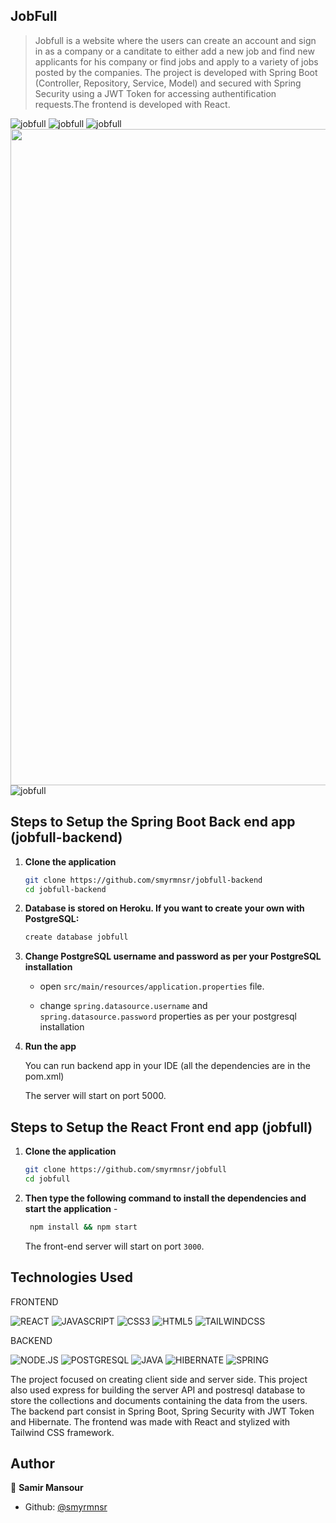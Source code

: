 
## JobFull 

> Jobfull is a website where the users can create an account and sign in as a company or a canditate to either add a new job and find new applicants for his company or find jobs and apply to a variety of jobs posted by the companies. The project is developed with Spring Boot (Controller, Repository, Service, Model) and secured with Spring Security using a JWT Token for accessing authentification requests.The frontend is developed with React. 

![jobfull](https://github.com/smyrmnsr/jobfull-backend/blob/master/jobfull.png)
![jobfull](https://github.com/smyrmnsr/jobfull-backend/blob/master/jobfull-desktop-3.png)
![jobfull](https://github.com/smyrmnsr/jobfull-backend/blob/master/jobfull-desktop-2.png)
<img src="https://github.com/smyrmnsr/JobFull/blob/applicants-page/jobfull.gif" width="800" height="1050">
![jobfull](https://github.com/smyrmnsr/JobFull/blob/applicants-page/jobfull.gif)

## Steps to Setup the Spring Boot Back end app (jobfull-backend)

1. **Clone the application**

   ```bash
   git clone https://github.com/smyrmnsr/jobfull-backend
   cd jobfull-backend
   ```
   
2. **Database is stored on Heroku. If you want to create your own with PostgreSQL:**

   ```bash
   create database jobfull
   ```
   
3. **Change PostgreSQL username and password as per your PostgreSQL installation**

   - open `src/main/resources/application.properties` file.

   - change `spring.datasource.username` and `spring.datasource.password` properties as per your postgresql installation

4. **Run the app**

   You can run backend app in your IDE (all the dependencies are in the pom.xml) 

   The server will start on port 5000.
   
   
## Steps to Setup the React Front end app (jobfull)

1. **Clone the application**

   ```bash
   git clone https://github.com/smyrmnsr/jobfull
   cd jobfull
   ```

2. **Then type the following command to install the dependencies and start the application** - 
   
   ```bash
    npm install && npm start
   ```
   
   The front-end server will start on port `3000`.


## Technologies Used

FRONTEND

![REACT](https://img.shields.io/badge/REACT-black?style=flat&logo=react&logoColor=cyan)
![JAVASCRIPT](https://img.shields.io/badge/-JAVASCRIPT-black?style=flat&logo=javascript)
![CSS3](https://img.shields.io/badge/-CSS3-black?style=flat&logo=css3)
![HTML5](https://img.shields.io/badge/-HTML5-black?style=flat&logo=html5&logoColor=red)
![TAILWINDCSS](https://img.shields.io/badge/TAILWIND_CSS-black?style=flat&logo=tailwind-css&logoColor=cyan)

BACKEND

![NODE.JS](https://img.shields.io/badge/NODE.JS-black?style=flat&logo=node-dot-js&logoColor=green)
![POSTGRESQL](https://img.shields.io/badge/POSTGRESQL-black?style=flat&logo=postgresql&logoColor=blue)
![JAVA](https://img.shields.io/badge/JAVA-black?style=flat&logo=java&logoColor=orange)
![HIBERNATE](https://img.shields.io/badge/HIBERNATE-black?style=flat&logo=Symfony&logoColor=brown)
![SPRING](https://img.shields.io/badge/SPRING-black?style=flat&logo=Symfony&logoColor=green)

The project focused on creating client side and server side. This project also used express for building the server API and postresql database to store the collections and documents containing the data from the users.
The backend part consist in Spring Boot, Spring Security with JWT Token and Hibernate.
The frontend was made with React and stylized with Tailwind CSS framework.
## Author

👤 **Samir Mansour**

- Github: [@smyrmnsr](https://github.com/smyrmnsr)



